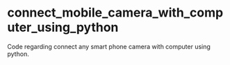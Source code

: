 # connect_mobile_camera_with_computer_using_python
Code regarding connect any smart phone camera with computer using python.
